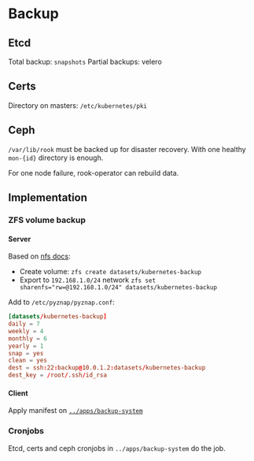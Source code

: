 # Backup

## Etcd

Total backup: `snapshots`
Partial backups: velero

## Certs

Directory on masters: `/etc/kubernetes/pki`

## Ceph

`/var/lib/rook` must be backed up for disaster recovery. With one healthy `mon-{id}` directory is enough.

For one node failure, rook-operator can rebuild data.


## Implementation

### ZFS volume backup

#### Server

Based on [nfs docs](./nfs.md):
- Create volume: `zfs create datasets/kubernetes-backup`
- Export to `192.168.1.0/24` network `zfs set sharenfs="rw=@192.168.1.0/24" datasets/kubernetes-backup`

Add to `/etc/pyznap/pyznap.conf`:

```conf
[datasets/kubernetes-backup]
daily = 7
weekly = 4
monthly = 6
yearly = 1
snap = yes
clean = yes
dest = ssh:22:backup@10.0.1.2:datasets/kubernetes-backup
dest_key = /root/.ssh/id_rsa
```

#### Client

Apply manifest on [`../apps/backup-system`](../apps/backup-system)

### Cronjobs

Etcd, certs and ceph cronjobs in `../apps/backup-system` do the job.
